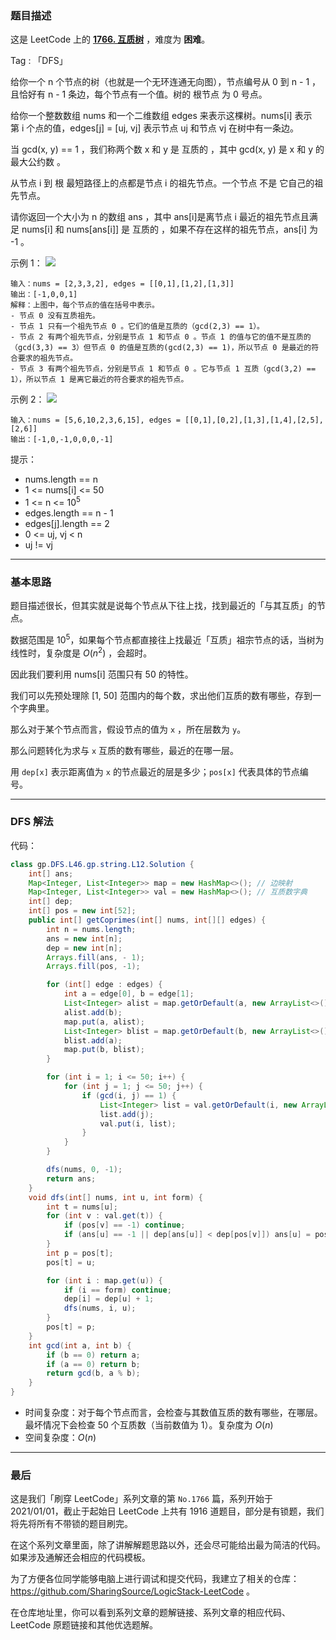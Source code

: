 ### 题目描述

这是 LeetCode 上的 **[1766. 互质树](https://leetcode-cn.com/problems/tree-of-coprimes/solution/bu-tai-yi-yang-de-dfs-ji-lu-suo-you-zui-d3xeu/)** ，难度为 **困难**。

Tag : 「DFS」




给你一个 n 个节点的树（也就是一个无环连通无向图），节点编号从 0 到 n - 1 ，且恰好有 n - 1 条边，每个节点有一个值。树的 根节点 为 0 号点。

给你一个整数数组 nums 和一个二维数组 edges 来表示这棵树。nums[i] 表示第 i 个点的值，edges[j] = [uj, vj] 表示节点 uj 和节点 vj 在树中有一条边。

当 gcd(x, y) == 1 ，我们称两个数 x 和 y 是 互质的 ，其中 gcd(x, y) 是 x 和 y 的 最大公约数 。

从节点 i 到 根 最短路径上的点都是节点 i 的祖先节点。一个节点 不是 它自己的祖先节点。

请你返回一个大小为 n 的数组 ans ，其中 ans[i]是离节点 i 最近的祖先节点且满足 nums[i] 和 nums[ans[i]] 是 互质的 ，如果不存在这样的祖先节点，ans[i] 为 -1 。

示例 1：
![](https://assets.leetcode-cn.com/aliyun-lc-upload/uploads/2021/02/20/untitled-diagram.png)

```
输入：nums = [2,3,3,2], edges = [[0,1],[1,2],[1,3]]
输出：[-1,0,0,1]
解释：上图中，每个节点的值在括号中表示。
- 节点 0 没有互质祖先。
- 节点 1 只有一个祖先节点 0 。它们的值是互质的（gcd(2,3) == 1）。
- 节点 2 有两个祖先节点，分别是节点 1 和节点 0 。节点 1 的值与它的值不是互质的（gcd(3,3) == 3）但节点 0 的值是互质的(gcd(2,3) == 1)，所以节点 0 是最近的符合要求的祖先节点。
- 节点 3 有两个祖先节点，分别是节点 1 和节点 0 。它与节点 1 互质（gcd(3,2) == 1），所以节点 1 是离它最近的符合要求的祖先节点。
```
示例 2：
![](https://assets.leetcode-cn.com/aliyun-lc-upload/uploads/2021/02/20/untitled-diagram1.png)
```
输入：nums = [5,6,10,2,3,6,15], edges = [[0,1],[0,2],[1,3],[1,4],[2,5],[2,6]]
输出：[-1,0,-1,0,0,0,-1]
```

提示：
* nums.length == n
* 1 <= nums[i] <= 50
* 1 <= n <= $10^5$
* edges.length == n - 1
* edges[j].length == 2
* 0 <= uj, vj < n
* uj != vj

---

### 基本思路

题目描述很长，但其实就是说每个节点从下往上找，找到最近的「与其互质」的节点。

数据范围是 $10^5$，如果每个节点都直接往上找最近「互质」祖宗节点的话，当树为线性时，复杂度是 $O(n^2)$ ，会超时。

因此我们要利用 nums[i] 范围只有 50 的特性。

我们可以先预处理除 [1, 50] 范围内的每个数，求出他们互质的数有哪些，存到一个字典里。

那么对于某个节点而言，假设节点的值为 `x` ，所在层数为 `y`。

那么问题转化为求与 `x` 互质的数有哪些，最近的在哪一层。

用 `dep[x]` 表示距离值为 `x` 的节点最近的层是多少；`pos[x]` 代表具体的节点编号。

***

### DFS 解法

代码：

```java
class gp.DFS.L46.gp.string.L12.Solution {
    int[] ans;
    Map<Integer, List<Integer>> map = new HashMap<>(); // 边映射
    Map<Integer, List<Integer>> val = new HashMap<>(); // 互质数字典
    int[] dep;
    int[] pos = new int[52];
    public int[] getCoprimes(int[] nums, int[][] edges) {
        int n = nums.length;
        ans = new int[n];
        dep = new int[n];
        Arrays.fill(ans, - 1);
        Arrays.fill(pos, -1);

        for (int[] edge : edges) {
            int a = edge[0], b = edge[1];
            List<Integer> alist = map.getOrDefault(a, new ArrayList<>());
            alist.add(b);
            map.put(a, alist);
            List<Integer> blist = map.getOrDefault(b, new ArrayList<>());
            blist.add(a);
            map.put(b, blist);
        }

        for (int i = 1; i <= 50; i++) {
            for (int j = 1; j <= 50; j++) {
                if (gcd(i, j) == 1) {
                    List<Integer> list = val.getOrDefault(i, new ArrayList<>());
                    list.add(j);
                    val.put(i, list);
                }
            }
        }

        dfs(nums, 0, -1);
        return ans;
    }
    void dfs(int[] nums, int u, int form) {
        int t = nums[u];
        for (int v : val.get(t)) {
            if (pos[v] == -1) continue;
            if (ans[u] == -1 || dep[ans[u]] < dep[pos[v]]) ans[u] = pos[v];
        }
        int p = pos[t];
        pos[t] = u;

        for (int i : map.get(u)) {
            if (i == form) continue;
            dep[i] = dep[u] + 1;
            dfs(nums, i, u);
        }
        pos[t] = p;
    }
    int gcd(int a, int b) {
        if (b == 0) return a;
        if (a == 0) return b;
        return gcd(b, a % b);
    }
}
```
* 时间复杂度：对于每个节点而言，会检查与其数值互质的数有哪些，在哪层。最坏情况下会检查 50 个互质数（当前数值为 1）。复杂度为 $O(n)$
* 空间复杂度：$O(n)$

---

### 最后

这是我们「刷穿 LeetCode」系列文章的第 `No.1766` 篇，系列开始于 2021/01/01，截止于起始日 LeetCode 上共有 1916 道题目，部分是有锁题，我们将先将所有不带锁的题目刷完。

在这个系列文章里面，除了讲解解题思路以外，还会尽可能给出最为简洁的代码。如果涉及通解还会相应的代码模板。

为了方便各位同学能够电脑上进行调试和提交代码，我建立了相关的仓库：https://github.com/SharingSource/LogicStack-LeetCode 。

在仓库地址里，你可以看到系列文章的题解链接、系列文章的相应代码、LeetCode 原题链接和其他优选题解。

